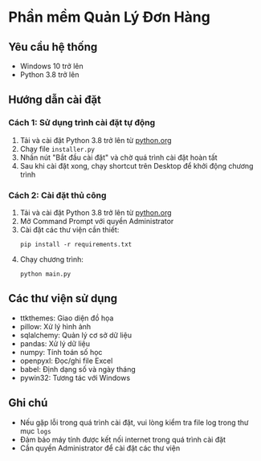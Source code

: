 # Phần mềm Quản Lý Đơn Hàng

## Yêu cầu hệ thống
- Windows 10 trở lên
- Python 3.8 trở lên

## Hướng dẫn cài đặt

### Cách 1: Sử dụng trình cài đặt tự động
1. Tải và cài đặt Python 3.8 trở lên từ [python.org](https://www.python.org/downloads/)
2. Chạy file `installer.py`
3. Nhấn nút "Bắt đầu cài đặt" và chờ quá trình cài đặt hoàn tất
4. Sau khi cài đặt xong, chạy shortcut trên Desktop để khởi động chương trình

### Cách 2: Cài đặt thủ công
1. Tải và cài đặt Python 3.8 trở lên từ [python.org](https://www.python.org/downloads/)
2. Mở Command Prompt với quyền Administrator
3. Cài đặt các thư viện cần thiết:
   ```
   pip install -r requirements.txt
   ```
4. Chạy chương trình:
   ```
   python main.py
   ```

## Các thư viện sử dụng
- ttkthemes: Giao diện đồ họa
- pillow: Xử lý hình ảnh
- sqlalchemy: Quản lý cơ sở dữ liệu
- pandas: Xử lý dữ liệu
- numpy: Tính toán số học
- openpyxl: Đọc/ghi file Excel
- babel: Định dạng số và ngày tháng
- pywin32: Tương tác với Windows

## Ghi chú
- Nếu gặp lỗi trong quá trình cài đặt, vui lòng kiểm tra file log trong thư mục `logs`
- Đảm bảo máy tính được kết nối internet trong quá trình cài đặt
- Cần quyền Administrator để cài đặt các thư viện